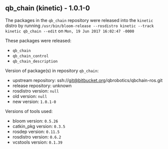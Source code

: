 ## qb_chain (kinetic) - 1.0.1-0

The packages in the `qb_chain` repository were released into the `kinetic` distro by running `/usr/bin/bloom-release --rosdistro kinetic --track kinetic qb_chain --edit` on `Mon, 19 Jun 2017 16:02:47 -0000`

These packages were released:
- `qb_chain`
- `qb_chain_control`
- `qb_chain_description`

Version of package(s) in repository `qb_chain`:

- upstream repository: ssh://git@bitbucket.org/qbrobotics/qbchain-ros.git
- release repository: unknown
- rosdistro version: `null`
- old version: `null`
- new version: `1.0.1-0`

Versions of tools used:

- bloom version: `0.5.26`
- catkin_pkg version: `0.3.5`
- rosdep version: `0.11.5`
- rosdistro version: `0.6.2`
- vcstools version: `0.1.39`


